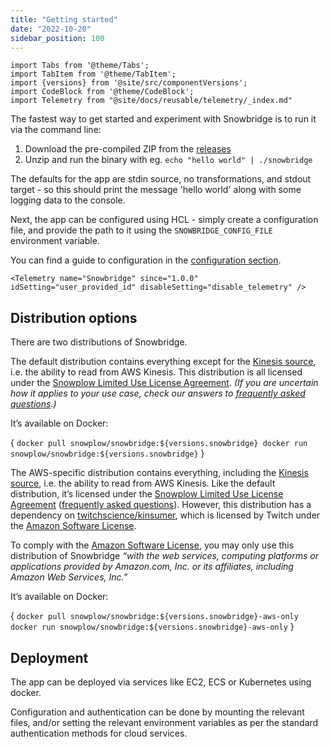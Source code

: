 ```yaml
---
title: "Getting started"
date: "2022-10-20"
sidebar_position: 100
---
```


```mdx-code-block
import Tabs from '@theme/Tabs';
import TabItem from '@theme/TabItem';
import {versions} from '@site/src/componentVersions';
import CodeBlock from '@theme/CodeBlock';
import Telemetry from "@site/docs/reusable/telemetry/_index.md"
```

The fastest way to get started and experiment with Snowbridge is to run it via the command line:

1. Download the pre-compiled ZIP from the [releases](https://github.com/snowplow/snowbridge/releases/)
2. Unzip and run the binary with eg. `echo "hello world" | ./snowbridge`

The defaults for the app are stdin source, no transformations, and stdout target - so this should print the message 'hello world' along with some logging data to the console.

Next, the app can be configured using HCL - simply create a configuration file, and provide the path to it using the `SNOWBRIDGE_CONFIG_FILE` environment variable.

You can find a guide to configuration in the [configuration section](/docs/destinations/forwarding-events/snowbridge/configuration/index.md).


```mdx-code-block
<Telemetry name="Snowbridge" since="1.0.0" idSetting="user_provided_id" disableSetting="disable_telemetry" />
```

## Distribution options

There are two distributions of Snowbridge.

<Tabs groupId="cloud" queryString>
  <TabItem value="default" label="Default" default>

The default distribution contains everything except for the [Kinesis source](/docs/destinations/forwarding-events/snowbridge/configuration/sources/kinesis.md), i.e. the ability to read from AWS Kinesis. This distribution is all licensed under the [Snowplow Limited Use License Agreement](/limited-use-license-1.0/). _(If you are uncertain how it applies to your use case, check our answers to [frequently asked questions](/docs/resources/limited-use-license-faq/index.md).)_

It’s available on Docker:

<CodeBlock language="bash">{
`docker pull snowplow/snowbridge:${versions.snowbridge}
docker run snowplow/snowbridge:${versions.snowbridge}`
}</CodeBlock>


  </TabItem>
  <TabItem value="aws" label="AWS-specific (includes Kinesis source)" default>

The AWS-specific distribution contains everything, including the [Kinesis source](/docs/destinations/forwarding-events/snowbridge/configuration/sources/kinesis.md), i.e. the ability to read from AWS Kinesis. Like the default distribution, it’s licensed under the [Snowplow Limited Use License Agreement](/limited-use-license-1.0/) ([frequently asked questions](/docs/resources/limited-use-license-faq/index.md)). However, this distribution has a dependency on [twitchscience/kinsumer](https://github.com/twitchscience/kinsumer), which is licensed by Twitch under the [Amazon Software License](https://github.com/twitchscience/kinsumer/blob/master/LICENSE).

To comply with the [Amazon Software License](https://github.com/twitchscience/kinsumer/blob/master/LICENSE), you may only use this distribution of Snowbridge _“with the web services, computing platforms or applications provided by Amazon.com, Inc. or its affiliates, including Amazon Web Services, Inc.”_

It’s available on Docker:

<CodeBlock language="bash">{
`docker pull snowplow/snowbridge:${versions.snowbridge}-aws-only
docker run snowplow/snowbridge:${versions.snowbridge}-aws-only`
}</CodeBlock>

  </TabItem>
</Tabs>

## Deployment

The app can be deployed via services like EC2, ECS or Kubernetes using docker.

Configuration and authentication can be done by mounting the relevant files, and/or setting the relevant environment variables as per the standard authentication methods for cloud services.
